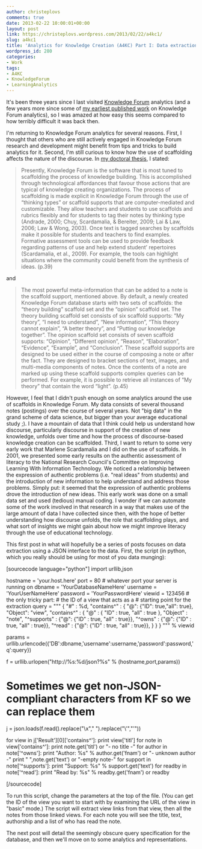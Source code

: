 ```yaml
---
author: christeplovs
comments: true
date: 2013-02-22 10:00:01+00:00
layout: post
link: https://christeplovs.wordpress.com/2013/02/22/a4kc1/
slug: a4kc1
title: 'Analytics for Knowledge Creation (A4KC) Part I: Data extraction'
wordpress_id: 280
categories:
- Work
tags:
- A4KC
- KnowledgeForum
- LearningAnalytics
---
```


It's been three years since I last visited [Knowledge Forum](http://en.wikipedia.org/wiki/Knowledge_Forum#Software_features) analytics (and a few years more since some of [my earliest published work](http://ikit.org/~cteplovs/cscl2007-339final2.pdf) on Knowledge Forum analytics), so I was amazed at how easy this seems compared to how terribly difficult it was back then.   

I'm returning to Knowledge Forum analytics for several reasons.  First, I thought that others who are still actively engaged in Knowledge Forum research and development might benefit from tips and tricks to build analytics for it.  Second, I'm still curious to know how the use of scaffolding affects the nature of the discourse.  In [my doctoral thesis](http://hdl.handle.net/1807/24893), I stated:



<blockquote>Presently, Knowledge Forum is the software that is most tuned to scaffolding the process of knowledge building. This is accomplished through technological affordances that favour those actions that are typical of knowledge creating organizations. The process of scaffolding is made explicit in Knowledge Forum through the use of “thinking types” or scaffold supports that are computer-mediated and customizable. They allow teachers and students to use scaffolds and rubrics flexibly and for students to tag their notes by thinking type (Andrade, 2000; Chuy, Scardamalia, & Bereiter, 2009; Lai & Law, 2006; Law & Wong, 2003). Once text is tagged searches by scaffolds make it possible for students and teachers to find examples. Formative assessment tools can be used to provide feedback regarding patterns of use and help extend student’ repertoires (Scardamalia, et al., 2009). For example, the tools can highlight situations where the community could benefit from the synthesis of ideas. (p.39)</blockquote>



and



<blockquote>The most powerful meta-information that can be added to a note is the scaffold support, mentioned above. By default, a newly created Knowledge Forum database starts with two sets of scaffolds: the “theory building” scaffold set and the “opinion” scaffold set. The theory building scaffold set consists of six scaffold supports: “My theory”, “I need to understand”, “New information”, “This theory cannot explain”, “A better theory”, and “Putting our knowledge together”. The opinion scaffold set consists of seven scaffold supports: “Opinion”, “Different opinion”, “Reason”, “Elaboration”, “Evidence”, “Example”, and “Conclusion”. These scaffold supports are designed to be used either in the course of composing a note or after the fact. They are designed to bracket sections of text, images, and multi-media components of notes. Once the contents of a note are marked up using these scaffold supports complex queries can be performed. For example, it is possible to retrieve all instances of “My theory” that contain the word “light”. (p.45)</blockquote>



However, I feel that I didn't push enough on some analytics around the use of scaffolds in Knowledge Forum.  My data consists of several thousand notes (postings) over the course of several years.  Not "big data" in the grand scheme of data science, but bigger than your average educational study ;).  I have a mountain of data that I think could help us understand how discourse, particularly discourse in support of the creation of new knowledge, unfolds over time and how the process of discourse-based knowledge creation can be scaffolded.  Third, I want to return to some very early work that Marlene Scardamalia and I did on the use of scaffolds.  In 2001, we presented some early results on the authentic assessment of literacy to the National Research Council's Committee on Improving Learning With Information Technology.  We noticed a relationship between the expression of authentic problems (i.e. "real ideas" from students) and the introduction of new information to help understand and address those problems.  Simply put: it seemed that the expression of authentic problems drove the introduction of new ideas.  This early work was done on a small data set and used (tedious) manual coding.  I wonder if we can automate some of the work involved in that research in a way that makes use of the large amount of data I have collected since then, with the hope of better understanding how discourse unfolds, the role that scaffolding plays, and what sort of insights we might gain about how we might improve literacy through the use of educational technology.

This first post in what will hopefully be a series of posts focuses on data extraction using a JSON interface to the data.  First, the script (in python, which you really should be using for most of you data munging):

[sourcecode language="python"]
import urllib,json

hostname = 'your.host.here'
port     = 80        # whatever port your server is running on
dbname   = 'YourDatabaseNameHere'
username = 'YourUserNameHere'
password = 'YourPasswordHere'
viewid   = 123456  # the only tricky part: 
                   # the ID of a view that acts as a 
                   # starting point for the extraction
query = """
{
"#" : %d,
"contains^" :
{
 "@": {"ID": true,"all": true},
 "Object": "view",
"contains^" :
        {
        "@" : { "ID" : true, "all" : true },
        "Object" : "note",
        "^supports" : {"@": {"ID" : true, "all" : true}},
		"^owns" : {"@": {"ID" : true, "all" : true}},
		"^read" : {"@": {"ID" : true, "all" : true}},
        }
}
}
""" % viewid

params = urllib.urlencode({'DB':dbname,'username':username,'password':password,'q':query})

f = urllib.urlopen("http://%s:%d/json?%s" % (hostname,port,params))

# Sometimes we get non-JSON-compliant characters from KF so we can replace them
j = json.loads(f.read().replace("\\x"," ").replace("\\'","'"))

for view in j['Result'][0]['contains^']:
    print view['titl']
    for note in view['contains^']:
        print note.get('titl') or "- no title -"
        for author in note['^owns']:
            print "Author: %s" % author.get('fnam') or "- unknown author -"
        print " ",note.get('text') or "-empty note-"
        for support in note['^supports']:
            print "Support: %s" % support.get('text')
        for readby in note['^read']:
            print "Read by: %s" % readby.get('fnam') or readby

[/sourcecode]

To run this script, change the parameters at the top of the file.  (You can get the ID of the view you want to start with by examining the URL of the view in "basic" mode.) The script will extract view links from that view, then all the notes from those linked views.  For each note you will see the title, text, authorship and a list of who has read the note.

The next post will detail the seemingly obscure query specification for the database, and then we'll move on to some analytics and representations.
